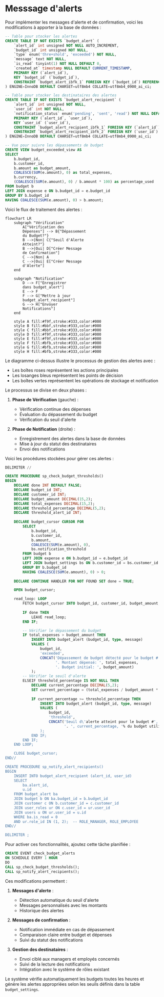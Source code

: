 # Messsage d'alerts

Pour implémenter les messages d'alerte et de confirmation, voici les modifications à apporter à la base de données :

```sql
-- Table pour stocker les alertes
CREATE TABLE IF NOT EXISTS `budget_alert` (
    `alert_id` int unsigned NOT NULL AUTO_INCREMENT,
    `budget_id` int unsigned NOT NULL,
    `type` enum('thre+shold', 'exceeded') NOT NULL,
    `message` text NOT NULL,
    `is_read` tinyint(1) NOT NULL DEFAULT 0,
    `created_at` timestamp NULL DEFAULT CURRENT_TIMESTAMP,
    PRIMARY KEY (`alert_id`),
    KEY `budget_id` (`budget_id`),
    CONSTRAINT `budget_alert_ibfk_1` FOREIGN KEY (`budget_id`) REFERENCES `budget` (`budget_id`)
) ENGINE=InnoDB DEFAULT CHARSET=utf8mb4 COLLATE=utf8mb4_0900_ai_ci;

-- Table pour stocker les destinataires des alertes
CREATE TABLE IF NOT EXISTS `budget_alert_recipient` (
    `alert_id` int unsigned NOT NULL,
    `user_id` int NOT NULL,
    `notification_status` enum('pending', 'sent', 'read') NOT NULL DEFAULT 'pending',
    PRIMARY KEY (`alert_id`, `user_id`),
    KEY `user_id` (`user_id`),
    CONSTRAINT `budget_alert_recipient_ibfk_1` FOREIGN KEY (`alert_id`) REFERENCES `budget_alert` (`alert_id`),
    CONSTRAINT `budget_alert_recipient_ibfk_2` FOREIGN KEY (`user_id`) REFERENCES `users` (`id`)
) ENGINE=InnoDB DEFAULT CHARSET=utf8mb4 COLLATE=utf8mb4_0900_ai_ci;

-- Vue pour suivre les dépassements de budget
CREATE VIEW budget_exceeded_view AS
SELECT 
    b.budget_id,
    b.customer_id,
    b.amount as budget_amount,
    COALESCE(SUM(e.amount), 0) as total_expenses,
    b.currency,
    (COALESCE(SUM(e.amount), 0) / b.amount * 100) as percentage_used
FROM budget b
LEFT JOIN expense e ON b.budget_id = e.budget_id
GROUP BY b.budget_id
HAVING COALESCE(SUM(e.amount), 0) > b.amount;
```

Voici le flux de traitement des alertes :

```mermaid
flowchart LR
    subgraph "Vérification"
        A["Vérification des
        Dépenses"] --> B{"Dépassement
        du Budget?"}
        B -->|Non| C{"Seuil d'Alerte
        Atteint?"}
        B -->|Oui| D["Créer Message
        de Confirmation"]
        C -->|Non| A
        C -->|Oui| E["Créer Message
        d'Alerte"]
    end
    
    subgraph "Notification"
        D --> F["Enregistrer
        dans budget_alert"]
        E --> F
        F --> G["Mettre à jour
        budget_alert_recipient"]
        G --> H["Envoyer
        Notifications"]
    end
    
    style A fill:#f9f,stroke:#333,color:#000
    style B fill:#bbf,stroke:#333,color:#000
    style C fill:#bbf,stroke:#333,color:#000
    style D fill:#f9f,stroke:#333,color:#000
    style E fill:#f9f,stroke:#333,color:#000
    style F fill:#bfb,stroke:#333,color:#000
    style G fill:#bfb,stroke:#333,color:#000
    style H fill:#bfb,stroke:#333,color:#000
```

Le diagramme ci-dessus illustre le processus de gestion des alertes avec :

- Les boîtes roses représentent les actions principales
- Les losanges bleus représentent les points de décision
- Les boîtes vertes représentent les opérations de stockage et notification

Le processus se divise en deux phases :

1. **Phase de Vérification** (gauche) :
   - Vérification continue des dépenses
   - Évaluation du dépassement du budget
   - Vérification du seuil d'alerte

2. **Phase de Notification** (droite) :
   - Enregistrement des alertes dans la base de données
   - Mise à jour du statut des destinataires
   - Envoi des notifications

Voici les procédures stockées pour gérer ces alertes :

```sql
DELIMITER //

CREATE PROCEDURE sp_check_budget_thresholds()
BEGIN
    DECLARE done INT DEFAULT FALSE;
    DECLARE budget_id INT;
    DECLARE customer_id INT;
    DECLARE budget_amount DECIMAL(15,2);
    DECLARE total_expenses DECIMAL(15,2);
    DECLARE threshold_percentage DECIMAL(5,2);
    DECLARE threshold_alert_id INT;
    
    DECLARE budget_cursor CURSOR FOR
        SELECT 
            b.budget_id,
            b.customer_id,
            b.amount,
            COALESCE(SUM(e.amount), 0),
            bs.notification_threshold
        FROM budget b
        LEFT JOIN expense e ON b.budget_id = e.budget_id
        LEFT JOIN budget_settings bs ON b.customer_id = bs.customer_id
        GROUP BY b.budget_id
        HAVING COALESCE(SUM(e.amount), 0) > 0;
    
    DECLARE CONTINUE HANDLER FOR NOT FOUND SET done = TRUE;

    OPEN budget_cursor;

    read_loop: LOOP
        FETCH budget_cursor INTO budget_id, customer_id, budget_amount, total_expenses, threshold_percentage;
        
        IF done THEN
            LEAVE read_loop;
        END IF;

        -- Vérifier le dépassement du budget
        IF total_expenses > budget_amount THEN
            INSERT INTO budget_alert (budget_id, type, message)
            VALUES (
                budget_id,
                'exceeded',
                CONCAT('Dépassement de budget détecté pour le budget #', budget_id, 
                       '. Montant dépensé: ', total_expenses, 
                       '. Budget initial: ', budget_amount)
            );
        -- Vérifier le seuil d'alerte
        ELSEIF threshold_percentage IS NOT NULL THEN
            DECLARE current_percentage DECIMAL(5,2);
            SET current_percentage = (total_expenses / budget_amount * 100);
            
            IF current_percentage >= threshold_percentage THEN
                INSERT INTO budget_alert (budget_id, type, message)
                VALUES (
                    budget_id,
                    'threshold',
                    CONCAT('Seuil d\'alerte atteint pour le budget #', budget_id, 
                           '. ', current_percentage, '% du budget utilisé')
                );
            END IF;
        END IF;
    END LOOP;

    CLOSE budget_cursor;
END//

CREATE PROCEDURE sp_notify_alert_recipients()
BEGIN
    INSERT INTO budget_alert_recipient (alert_id, user_id)
    SELECT 
        ba.alert_id,
        u.id
    FROM budget_alert ba
    JOIN budget b ON ba.budget_id = b.budget_id
    JOIN customer c ON b.customer_id = c.customer_id
    JOIN user_roles ur ON c.user_id = ur.user_id
    JOIN users u ON ur.user_id = u.id
    WHERE ba.is_read = 0
    AND ur.role_id IN (1, 2);  -- ROLE_MANAGER, ROLE_EMPLOYEE
END//

DELIMITER ;
```

Pour activer ces fonctionnalités, ajoutez cette tâche planifiée :

```sql
CREATE EVENT check_budget_alerts
ON SCHEDULE EVERY 1 HOUR
DO
CALL sp_check_budget_thresholds();
CALL sp_notify_alert_recipients();
```

Ces modifications permettent :

1. **Messages d'alerte** :
   - Détection automatique du seuil d'alerte
   - Messages personnalisés avec les montants
   - Historique des alertes

2. **Messages de confirmation** :
    - Notification immédiate en cas de dépassement
    - Comparaison claire entre budget et dépenses
    - Suivi du statut des notifications

3. **Gestion des destinataires** :
    - Envoi ciblé aux managers et employés concernés
    - Suivi de la lecture des notifications
    - Intégration avec le système de rôles existant

Le système vérifie automatiquement les budgets toutes les heures et génère les alertes appropriées selon les seuils définis dans la table `budget_settings`.

